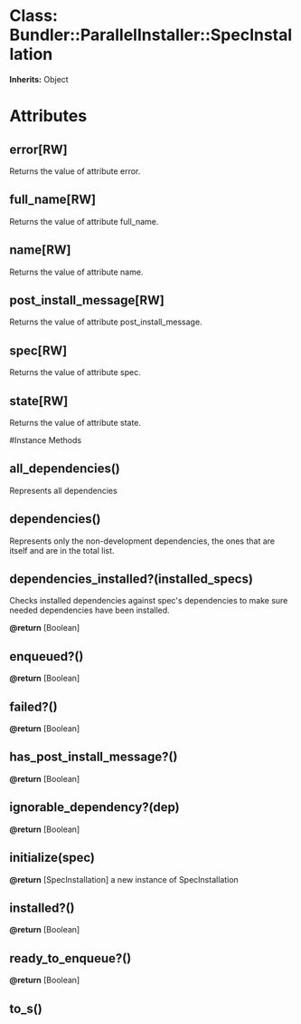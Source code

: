 # Class: Bundler::ParallelInstaller::SpecInstallation
**Inherits:** Object
    



# Attributes
## error[RW] [](#attribute-i-error)
Returns the value of attribute error.

## full_name[RW] [](#attribute-i-full_name)
Returns the value of attribute full_name.

## name[RW] [](#attribute-i-name)
Returns the value of attribute name.

## post_install_message[RW] [](#attribute-i-post_install_message)
Returns the value of attribute post_install_message.

## spec[RW] [](#attribute-i-spec)
Returns the value of attribute spec.

## state[RW] [](#attribute-i-state)
Returns the value of attribute state.


#Instance Methods
## all_dependencies() [](#method-i-all_dependencies)
Represents all dependencies

## dependencies() [](#method-i-dependencies)
Represents only the non-development dependencies, the ones that are itself and
are in the total list.

## dependencies_installed?(installed_specs) [](#method-i-dependencies_installed?)
Checks installed dependencies against spec's dependencies to make sure needed
dependencies have been installed.

**@return** [Boolean] 

## enqueued?() [](#method-i-enqueued?)

**@return** [Boolean] 

## failed?() [](#method-i-failed?)

**@return** [Boolean] 

## has_post_install_message?() [](#method-i-has_post_install_message?)

**@return** [Boolean] 

## ignorable_dependency?(dep) [](#method-i-ignorable_dependency?)

**@return** [Boolean] 

## initialize(spec) [](#method-i-initialize)

**@return** [SpecInstallation] a new instance of SpecInstallation

## installed?() [](#method-i-installed?)

**@return** [Boolean] 

## ready_to_enqueue?() [](#method-i-ready_to_enqueue?)

**@return** [Boolean] 

## to_s() [](#method-i-to_s)

